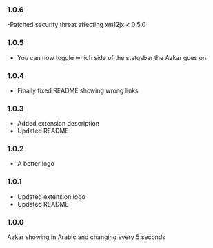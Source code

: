 ### 1.0.6
-Patched security threat affecting xm12jx < 0.5.0

### 1.0.5

- You can now toggle which side of the statusbar the Azkar goes on


### 1.0.4

- Finally fixed README showing wrong links


### 1.0.3 

- Added extension description
- Updated README


### 1.0.2 

- A better logo


### 1.0.1

- Updated extension logo
- Updated README

### 1.0.0

Azkar showing in Arabic and changing every 5 seconds


